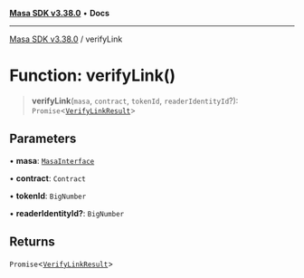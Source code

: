 [**Masa SDK v3.38.0**](../README.md) • **Docs**

***

[Masa SDK v3.38.0](../globals.md) / verifyLink

# Function: verifyLink()

> **verifyLink**(`masa`, `contract`, `tokenId`, `readerIdentityId`?): `Promise`\<[`VerifyLinkResult`](../type-aliases/VerifyLinkResult.md)\>

## Parameters

• **masa**: [`MasaInterface`](../interfaces/MasaInterface.md)

• **contract**: `Contract`

• **tokenId**: `BigNumber`

• **readerIdentityId?**: `BigNumber`

## Returns

`Promise`\<[`VerifyLinkResult`](../type-aliases/VerifyLinkResult.md)\>
